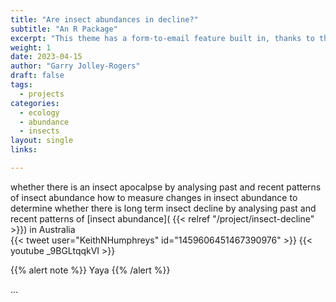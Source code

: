 ```yaml
---
title: "Are insect abundances in decline?"
subtitle: "An R Package"
excerpt: "This theme has a form-to-email feature built in, thanks to the simple Formspree integration. All you need to activate the form is a valid recipient email address saved in the form front matter."
weight: 1
date: 2023-04-15
author: "Garry Jolley-Rogers"
draft: false
tags:
  - projects
categories:
  - ecology
  - abundance
  - insects
layout: single
links:

---
```


whether there is an insect apocalpse by analysing past and recent patterns of insect abundance
how to measure changes in insect abundance to determine whether there is long term insect decline
by analysing  past and recent patterns of  [insect  abundance]( {{< relref "/project/insect-decline" >}}) in Australia  
{{< tweet user="KeithNHumphreys" id="1459606451467390976" >}}
  {{< youtube _9BGLtqqkVI >}}
  
{{% alert note %}} Yaya {{% /alert %}}

...